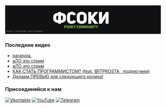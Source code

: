 [![Header](https://github.com/Fsoky/Fsoky/blob/main/assets/header-github.jpg)](https://youtube.com/c/Фсоки)

### Последние видео
<!-- YOUTUBE:START -->
- [paranoia.](https://www.youtube.com/watch?v=hBF_1lYZnWk)
- [аЛО это стрим](https://www.youtube.com/watch?v=3CRexL85XUc)
- [аЛО это стрим](https://www.youtube.com/watch?v=clFP6fFKpWY)
- [КАК СТАТЬ ПРОГРАММИСТОМ? &lpar;feat. @ITPROSTA , подписчики&rpar;](https://www.youtube.com/watch?v=kZe2c54-1Q0)
- [Делаем ПРЕВЬЮ для следующего ролика!](https://www.youtube.com/watch?v=T_bn7VHBXRI)
<!-- YOUTUBE:END -->

### Присоединяйся к нам
[![Vkontakte](https://img.shields.io/badge/Vkontakte-black?style=for-the-badge&logo=VK)](https://vk.com/fsoky)
[![YouTube](https://img.shields.io/badge/YouTube-red?style=for-the-badge&logo=YouTube)](https://youtube.com/c/Фсоки)
[![Telegram](https://img.shields.io/badge/Telegram-blue?style=for-the-badge&logo=Telegram)](https://t.me/fsokycommunity)
